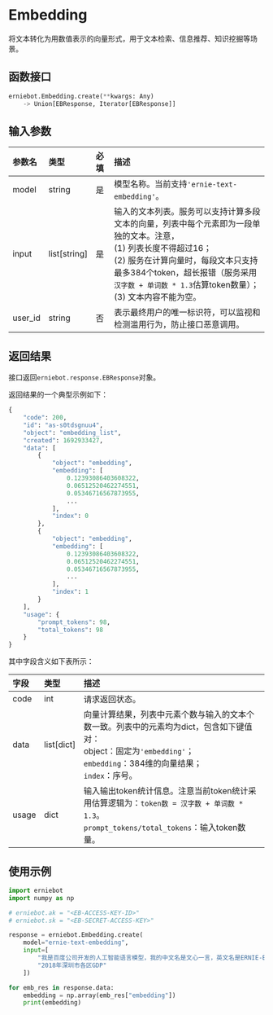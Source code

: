 # Embedding

将文本转化为用数值表示的向量形式，用于文本检索、信息推荐、知识挖掘等场景。

## 函数接口

``` {.py .copy}
erniebot.Embedding.create(**kwargs: Any)
	-> Union[EBResponse, Iterator[EBResponse]]
```

## 输入参数

| 参数名 | 类型 | 必填 | 描述 |
| :---   | :--- | :------- | :---- |
| model  | string | 是 | 模型名称。当前支持`'ernie-text-embedding'`。 |
| input | list[string] | 是 | 输入的文本列表。服务可以支持计算多段文本的向量，列表中每个元素即为一段单独的文本。注意， <br>(1) 列表长度不得超过16； <br>(2) 服务在计算向量时，每段文本只支持最多384个token，超长报错（服务采用`汉字数 + 单词数 * 1.3`估算token数量）； <br>(3) 文本内容不能为空。 |
| user_id | string | 否 | 表示最终用户的唯一标识符，可以监视和检测滥用行为，防止接口恶意调用。 |


## 返回结果

接口返回`erniebot.response.EBResponse`对象。

返回结果的一个典型示例如下：

```python
{
    "code": 200,
    "id": "as-s0tdsgnuu4",
    "object": "embedding_list",
    "created": 1692933427,
    "data": [
        {
            "object": "embedding",
            "embedding": [
                0.12393086403608322,
                0.06512520462274551,
                0.05346716567873955,
                ...
            ],
            "index": 0
        },
        {
            "object": "embedding",
            "embedding": [
                0.12393086403608322,
                0.06512520462274551,
                0.05346716567873955,
                ...
            ],
            "index": 1
        }
    ],
    "usage": {
        "prompt_tokens": 98,
        "total_tokens": 98
    }
}
```

其中字段含义如下表所示：

| 字段 | 类型 | 描述 |
| :--- | :---- | :---- |
| code | int | 请求返回状态。 |
| data | list[dict] | 向量计算结果，列表中元素个数与输入的文本个数一致。列表中的元素均为dict，包含如下键值对：<br>object：固定为`'embedding'`； <br>`embedding`：384维的向量结果； <br>`index`：序号。 |
| usage | dict | 输入输出token统计信息。注意当前token统计采用估算逻辑为：`token数 = 汉字数 + 单词数 * 1.3`。<br>`prompt_tokens/total_tokens`：输入token数量。 |

## 使用示例

``` {.py .copy}
import erniebot
import numpy as np

# erniebot.ak = "<EB-ACCESS-KEY-ID>"
# erniebot.sk = "<EB-SECRET-ACCESS-KEY>"

response = erniebot.Embedding.create(
    model="ernie-text-embedding",
    input=[
        "我是百度公司开发的人工智能语言模型，我的中文名是文心一言，英文名是ERNIE-Bot，可以协助您完成范围广泛的任务并提供有关各种主题的信息，比如回答问题，提供定义和解释及建议。如果您有任何问题，请随时向我提问。",
        "2018年深圳市各区GDP"
    ])

for emb_res in response.data:
    embedding = np.array(emb_res["embedding"])
    print(embedding)
```
